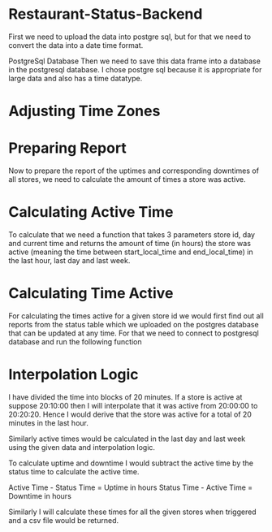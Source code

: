 # Restaurant-Status-Backend

First we need to upload the data into postgre sql, but for that we need to convert the data into a date time format. 





PostgreSql Database
Then we need to save this data frame into a database in the postgresql database. 
I chose postgre sql because it is appropriate for large data and also has a time datatype. 




# Adjusting Time Zones





# Preparing Report

Now to prepare the report of the uptimes and corresponding downtimes of all stores, we need to calculate the amount of times a store was active. 


# Calculating Active Time


To calculate that we need a function that takes 3 parameters store id, day and current time and returns the amount of time (in hours) 
the store was active (meaning the time between start_local_time and end_local_time) in the last hour, last day and last week. 






# Calculating Time Active
For calculating the times active for a given store id we would first find out all reports from the status table which we uploaded on the postgres 
database that can be updated at any time. For that we need to connect to postgresql database and run the following function




# Interpolation Logic
I have divided the time into blocks of 20 minutes. If a store is active at suppose 20:10:00 then I will interpolate that it was active from 20:00:00 to 20:20:20.
Hence I would derive that the store was active for a total of 20 minutes in the last hour. 



Similarly active times would be calculated in the last day and last week using the given data and interpolation logic. 


To calculate uptime and downtime I would subtract the active time by the status time to calculate the active time. 

Active Time - Status Time = Uptime in hours
Status Time - Active Time = Downtime in hours





Similarly I will calculate these times for all the given stores when triggered and a csv file would be returned. 
